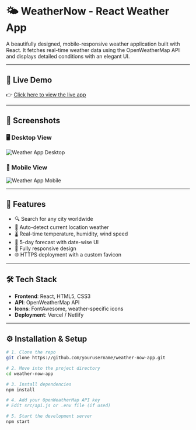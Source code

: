 # 🌤️ WeatherNow - React Weather App

A beautifully designed, mobile-responsive weather application built with React. It fetches real-time weather data using the OpenWeatherMap API and displays detailed conditions with an elegant UI.

---

## 🚀 Live Demo

👉 [Click here to view the live app](https://your-deployed-url.com)

---

## 📸 Screenshots

### 🖥️ Desktop View
![Weather App Desktop](./screenshots/desktop.png)

### 📱 Mobile View
![Weather App Mobile](./screenshots/mobile.png)

---

## 🌟 Features

- 🔍 Search for any city worldwide
- 📍 Auto-detect current location weather
- 🌡️ Real-time temperature, humidity, wind speed
- 📆 5-day forecast with date-wise UI
- 📱 Fully responsive design
- 🌐 HTTPS deployment with a custom favicon

---

## 🛠️ Tech Stack

- **Frontend**: React, HTML5, CSS3
- **API**: OpenWeatherMap API
- **Icons**: FontAwesome, weather-specific icons
- **Deployment**: Vercel / Netlify

---

## ⚙️ Installation & Setup

```bash
# 1. Clone the repo
git clone https://github.com/yourusername/weather-now-app.git

# 2. Move into the project directory
cd weather-now-app

# 3. Install dependencies
npm install

# 4. Add your OpenWeatherMap API key
# Edit src/api.js or .env file (if used)

# 5. Start the development server
npm start
